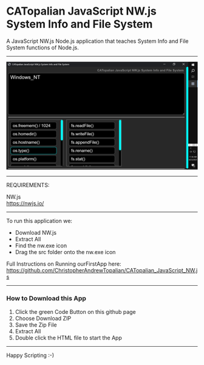 # CATopalian JavaScript NW.js System Info and File System
A JavaScript NW.js Node.js application that teaches System Info and File System functions of Node.js.

---

![screenshot_001](src/src/media/textures/screenshots/001a.PNG)

---

REQUIREMENTS:

NW.js  
https://nwjs.io/  

---

To run this application we:
* Download NW.js
* Extract All
* Find the nw.exe icon
* Drag the src folder onto the nw.exe icon  

Full Instructions on Running ourFirstApp here: https://github.com/ChristopherAndrewTopalian/CATopalian_JavaScript_NW.js

---

### How to Download this App
1. Click the green Code Button on this github page
2. Choose Download ZIP
3. Save the Zip File
4. Extract All
5. Double click the HTML file to start the App

---

Happy Scripting :-)

